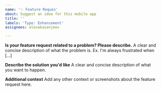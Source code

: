 ```yaml
---
name: '✨ Feature Reques'
about: Suggest an idea for this mobile app
title: ''
labels: 'Type: Enhancement'
assignees: alexakasanjeev

---
```


**Is your feature request related to a problem? Please describe.**
A clear and concise description of what the problem is. Ex. I'm always frustrated when [...]

**Describe the solution you'd like**
A clear and concise description of what you want to happen.

**Additional context**
Add any other context or screenshots about the feature request here.
